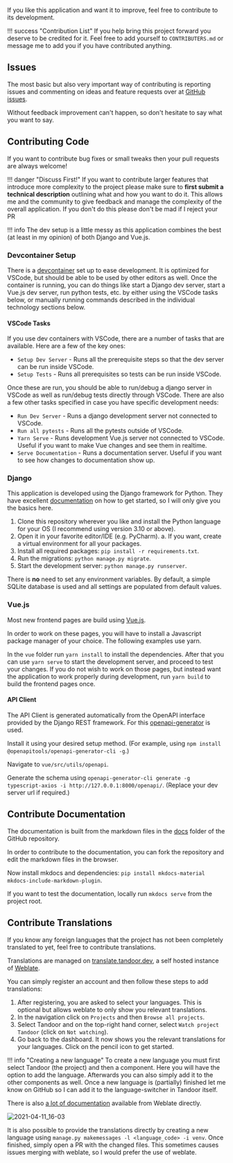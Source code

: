 If you like this application and want it to improve, feel free to contribute to its development.

!!! success "Contribution List"
    If you help bring this project forward you deserve to be credited for it.
    Feel free to add yourself to `CONTRIBUTERS.md` or message me to add you if you have contributed anything.

## Issues
The most basic but also very important way of contributing is reporting issues and commenting on ideas and feature requests
over at [GitHub issues](https://github.com/vabene1111/recipes/issues).

Without feedback improvement can't happen, so don't hesitate to say what you want to say.

## Contributing Code
If you want to contribute bug fixes or small tweaks then your pull requests are always welcome!

!!! danger "Discuss First!"
    If you want to contribute larger features that introduce more complexity to the project please
    make sure to **first submit a technical description** outlining what and how you want to do it. 
    This allows me and the community to give feedback and manage the complexity of the overall 
    application. If you don't do this please don't be mad if I reject your PR

!!! info
    The dev setup is a little messy as this application combines the best (at least in my opinion) of both Django and Vue.js.

### Devcontainer Setup
There is a [devcontainer](https://containers.dev) set up to ease development.  It is optimized for VSCode, but should be able to
be used by other editors as well.  Once the container is running, you can do things like start a Django dev server, start a Vue.js
dev server, run python tests, etc. by either using the VSCode tasks below, or manually running commands described in the individual
technology sections below.

#### VSCode Tasks
If you use dev containers with VSCode, there are a number of tasks that are available.  Here are a few of the key ones:

* `Setup Dev Server` - Runs all the prerequisite steps so that the dev server can be run inside VSCode.
* `Setup Tests` - Runs all prerequisites so tests can be run inside VSCode.

Once these are run, you should be able to run/debug a django server in VSCode as well as run/debug tests directly through VSCode.
There are also a few other tasks specified in case you have specific development needs:

* `Run Dev Server` - Runs a django development server not connected to VSCode.
* `Run all pytests` - Runs all the pytests outside of VSCode.
* `Yarn Serve` - Runs development Vue.js server not connected to VSCode.  Useful if you want to make Vue changes and see them in realtime.
* `Serve Documentation` - Runs a documentation server.  Useful if you want to see how changes to documentation show up.

### Django
This application is developed using the Django framework for Python. They have excellent 
[documentation](https://www.djangoproject.com/start/) on how to get started, so I will only give you the basics here.

1. Clone this repository wherever you like and install the Python language for your OS (I recommend using version 3.10 or above).
2. Open it in your favorite editor/IDE (e.g. PyCharm).
    a. If you want, create a virtual environment for all your packages.
3. Install all required packages: `pip install -r requirements.txt`.
4. Run the migrations: `python manage.py migrate`.
5. Start the development server: `python manage.py runserver`.

There is **no** need to set any environment variables. By default, a simple SQLite database is used and all settings are
populated from default values.

### Vue.js
Most new frontend pages are build using [Vue.js](https://vuejs.org/). 

In order to work on these pages, you will have to install a Javascript package manager of your choice. The following examples use yarn.

In the `vue` folder run `yarn install` to install the dependencies. After that you can use `yarn serve` to start the development server,
and proceed to test your changes. If you do not wish to work on those pages, but instead want the application to work properly during 
development, run `yarn build` to build the frontend pages once. 

#### API Client
The API Client is generated automatically from the OpenAPI interface provided by the Django REST framework.
For this [openapi-generator](https://github.com/OpenAPITools/openapi-generator) is used.

Install it using your desired setup method. (For example, using `npm install @openapitools/openapi-generator-cli -g`.)

Navigate to `vue/src/utils/openapi`.

Generate the schema using `openapi-generator-cli generate -g typescript-axios -i http://127.0.0.1:8000/openapi/`. (Replace your dev server url if required.)

## Contribute Documentation
The documentation is built from the markdown files in the [docs](https://github.com/vabene1111/recipes/tree/develop/docs)
folder of the GitHub repository.

In order to contribute to the documentation, you can fork the repository and edit the markdown files in the browser.

Now install mkdocs and dependencies: `pip install mkdocs-material mkdocs-include-markdown-plugin`.

If you want to test the documentation, locally run `mkdocs serve` from the project root.

## Contribute Translations

If you know any foreign languages that the project has not been completely translated to yet, feel free to contribute translations.

Translations are managed on [translate.tandoor.dev](https://translate.tandoor.dev/), a self hosted instance of [Weblate](https://weblate.org/de/).

You can simply register an account and then follow these steps to add translations:

1. After registering, you are asked to select your languages. This is optional but allows weblate to only show you relevant translations.
2. In the navigation click on `Projects` and then `Browse all projects`.
3. Select Tandoor and on the top-right hand corner, select `Watch project Tandoor` (click on `Not watching`).
4. Go back to the dashboard. It now shows you the relevant translations for your languages. Click on the pencil icon to get started.

!!! info "Creating a new language"
    To create a new language you must first select Tandoor (the project) and then a component.
    Here you will have the option to add the language. Afterwards you can also simply add it to the other components as well.
    Once a new language is (partially) finished let me know on GitHub so I can add it to the language-switcher in Tandoor itself. 

There is also [a lot of documentation](https://docs.weblate.org/en/latest/user/translating.html) available from Weblate directly.

![2021-04-11_16-03](https://user-images.githubusercontent.com/6819595/114307359-926e0380-9adf-11eb-9a2b-febba56e4d8c.gif)

It is also possible to provide the translations directly by creating a new language 
using `manage.py makemessages -l <language_code> -i venv`. Once finished, simply open a PR with the changed files. This sometimes causes issues merging 
with weblate, so I would prefer the use of weblate.
